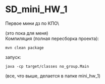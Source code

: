 # SD_mini_HW_1
Первое мини дз по КПО\



(это пока для меня)\
Компиляция (полная пересборка проекта):
```
mvn clean package  
```
запуск:
```
java -cp target/classes no_group.Main
```
(все, что выше, делается в папке mini_hw_1)
